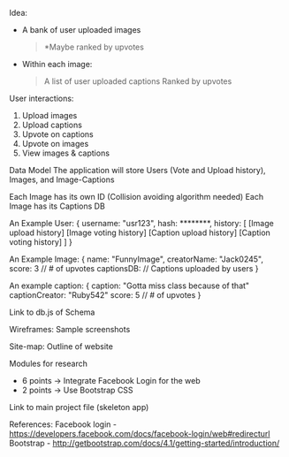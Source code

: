 Idea:
- A bank of user uploaded images
	> *Maybe ranked by upvotes
- Within each image:
	> A list of user uploaded captions
	> Ranked by upvotes

User interactions:
1) Upload images
2) Upload captions
3) Upvote on captions
4) Upvote on images
5) View images & captions

Data Model
The application will store Users (Vote and Upload history), Images, and Image-Captions

Each Image has its own ID (Collision avoiding algorithm needed)
Each Image has its Captions DB

An Example User:
{
	username: "usr123",
	hash: ********,
	history: [ [Image upload history] [Image voting history] [Caption upload history] [Caption voting history] ]
}

An Example Image:
{
	name: "FunnyImage",
	creatorName: "Jack0245",
	score: 3 // # of upvotes
	captionsDB: // Captions uploaded by users
}

An example caption:
{
	caption: "Gotta miss class because of that"
	captionCreator: "Ruby542"
	score: 5 // # of upvotes
}

Link to db.js of Schema

Wireframes:
Sample screenshots

Site-map:
Outline of website

Modules for research
- 6 points -> Integrate Facebook Login for the web
- 2 points -> Use Bootstrap CSS

Link to main project file (skeleton app)  

References:
Facebook login - https://developers.facebook.com/docs/facebook-login/web#redirecturl
Bootstrap - http://getbootstrap.com/docs/4.1/getting-started/introduction/

